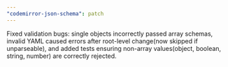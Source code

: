 ```yaml
---
"codemirror-json-schema": patch
---
```


Fixed validation bugs: single objects incorrectly passed array schemas, invalid YAML caused errors after root-level change(now skipped if unparseable), and added tests ensuring non-array values(object, boolean, string, number) are correctly rejected.

